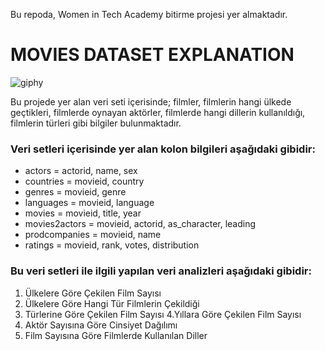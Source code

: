 

Bu repoda, Women in Tech Academy bitirme projesi yer almaktadır.

# **MOVIES DATASET EXPLANATION**

![giphy](https://user-images.githubusercontent.com/74510793/202870747-4f23f66b-8147-45b1-8186-dbdd5b18032e.gif)

Bu projede yer alan veri seti içerisinde; filmler, filmlerin hangi ülkede geçtikleri, filmlerde oynayan aktörler, filmlerde 
hangi dillerin kullanıldığı, filmlerin türleri gibi bilgiler bulunmaktadır. 


<h3>Veri setleri içerisinde yer alan kolon bilgileri aşağıdaki gibidir:</h3>

* actors = actorid, name, sex
* countries = movieid, country
* genres = movieid, genre
* languages = movieid, language
* movies = movieid, title, year
* movies2actors = movieid, actorid, as_character, leading
* prodcompanies = movieid, name
* ratings =  movieid, rank, votes, distribution 

                                
                                                 
<h3>Bu veri setleri ile ilgili yapılan veri analizleri aşağıdaki gibidir:</h3>

1. Ülkelere Göre Çekilen Film Sayısı
2. Ülkelere Göre Hangi Tür Filmlerin Çekildiği
3. Türlerine Göre Çekilen Film Sayısı
4.Yıllara Göre Çekilen Film Sayısı
5. Aktör Sayısına Göre Cinsiyet Dağılımı
6. Film Sayısına Göre Filmlerde Kullanılan Diller

